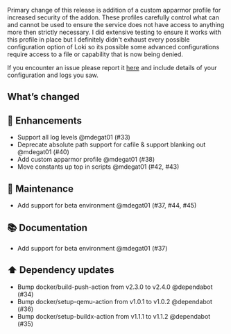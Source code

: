 Primary change of this release is addition of a custom apparmor profile for increased security of the addon. These profiles carefully control what can and cannot be used to ensure the service does not have access to anything more then strictly necessary. I did extensive testing to ensure it works with this profile in place but I definitely didn't exhaust every possible configuration option of Loki so its possible some advanced configurations require access to a file or capability that is now being denied.

If you encounter an issue please report it [here](https://github.com/mdegat01/addon-loki/issues) and include details of your configuration and logs you saw.

## What’s changed
## 🚀 Enhancements

- Support all log levels @mdegat01 (#33)
- Deprecate absolute path support for cafile & support blanking out @mdegat01 (#40)
- Add custom apparmor profile @mdegat01 (#38)
- Move constants up top in scripts @mdegat01 (#42, #43)

## 🧰 Maintenance

- Add support for beta environment @mdegat01 (#37, #44, #45)

## 📚 Documentation

- Add support for beta environment @mdegat01 (#37)

## ⬆️ Dependency updates

- Bump docker/build-push-action from v2.3.0 to v2.4.0 @dependabot (#34)
- Bump docker/setup-qemu-action from v1.0.1 to v1.0.2 @dependabot (#36)
- Bump docker/setup-buildx-action from v1.1.1 to v1.1.2 @dependabot (#35)